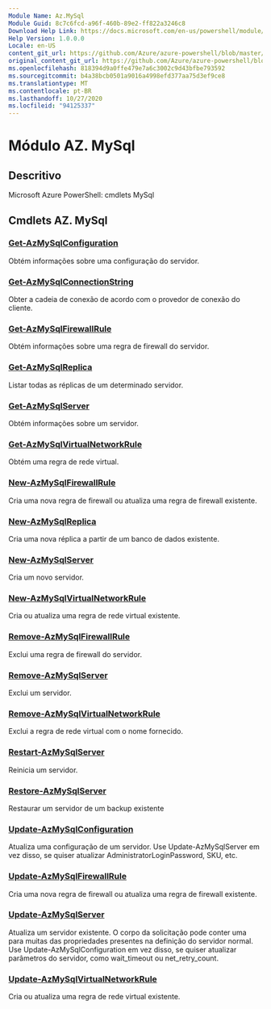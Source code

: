 ```yaml
---
Module Name: Az.MySql
Module Guid: 8c7c6fcd-a96f-460b-89e2-ff822a3246c8
Download Help Link: https://docs.microsoft.com/en-us/powershell/module/az.mysql
Help Version: 1.0.0.0
Locale: en-US
content_git_url: https://github.com/Azure/azure-powershell/blob/master/src/MySql/help/Az.MySql.md
original_content_git_url: https://github.com/Azure/azure-powershell/blob/master/src/MySql/help/Az.MySql.md
ms.openlocfilehash: 818394d9a0ffe479e7a6c3002c9d43bfbe793592
ms.sourcegitcommit: b4a38bcb0501a9016a4998efd377aa75d3ef9ce8
ms.translationtype: MT
ms.contentlocale: pt-BR
ms.lasthandoff: 10/27/2020
ms.locfileid: "94125337"
---
```

# Módulo AZ. MySql
## Descritivo
Microsoft Azure PowerShell: cmdlets MySql

## Cmdlets AZ. MySql
### [Get-AzMySqlConfiguration](Get-AzMySqlConfiguration.md)
Obtém informações sobre uma configuração do servidor.

### [Get-AzMySqlConnectionString](Get-AzMySqlConnectionString.md)
Obter a cadeia de conexão de acordo com o provedor de conexão do cliente.

### [Get-AzMySqlFirewallRule](Get-AzMySqlFirewallRule.md)
Obtém informações sobre uma regra de firewall do servidor.

### [Get-AzMySqlReplica](Get-AzMySqlReplica.md)
Listar todas as réplicas de um determinado servidor.

### [Get-AzMySqlServer](Get-AzMySqlServer.md)
Obtém informações sobre um servidor.

### [Get-AzMySqlVirtualNetworkRule](Get-AzMySqlVirtualNetworkRule.md)
Obtém uma regra de rede virtual.

### [New-AzMySqlFirewallRule](New-AzMySqlFirewallRule.md)
Cria uma nova regra de firewall ou atualiza uma regra de firewall existente.

### [New-AzMySqlReplica](New-AzMySqlReplica.md)
Cria uma nova réplica a partir de um banco de dados existente.

### [New-AzMySqlServer](New-AzMySqlServer.md)
Cria um novo servidor.

### [New-AzMySqlVirtualNetworkRule](New-AzMySqlVirtualNetworkRule.md)
Cria ou atualiza uma regra de rede virtual existente.

### [Remove-AzMySqlFirewallRule](Remove-AzMySqlFirewallRule.md)
Exclui uma regra de firewall do servidor.

### [Remove-AzMySqlServer](Remove-AzMySqlServer.md)
Exclui um servidor.

### [Remove-AzMySqlVirtualNetworkRule](Remove-AzMySqlVirtualNetworkRule.md)
Exclui a regra de rede virtual com o nome fornecido.

### [Restart-AzMySqlServer](Restart-AzMySqlServer.md)
Reinicia um servidor.

### [Restore-AzMySqlServer](Restore-AzMySqlServer.md)
Restaurar um servidor de um backup existente

### [Update-AzMySqlConfiguration](Update-AzMySqlConfiguration.md)
Atualiza uma configuração de um servidor.
Use Update-AzMySqlServer em vez disso, se quiser atualizar AdministratorLoginPassword, SKU, etc.

### [Update-AzMySqlFirewallRule](Update-AzMySqlFirewallRule.md)
Cria uma nova regra de firewall ou atualiza uma regra de firewall existente.

### [Update-AzMySqlServer](Update-AzMySqlServer.md)
Atualiza um servidor existente.
O corpo da solicitação pode conter uma para muitas das propriedades presentes na definição do servidor normal.
Use Update-AzMySqlConfiguration em vez disso, se quiser atualizar parâmetros do servidor, como wait_timeout ou net_retry_count.

### [Update-AzMySqlVirtualNetworkRule](Update-AzMySqlVirtualNetworkRule.md)
Cria ou atualiza uma regra de rede virtual existente.

